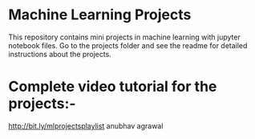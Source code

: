 # Machine Learning Projects
This repository contains mini projects in machine learning with jupyter notebook files.
Go to the projects folder and see the readme for detailed instructions about the projects.

# Complete video tutorial for the projects:-
http://bit.ly/mlprojectsplaylist
anubhav agrawal
